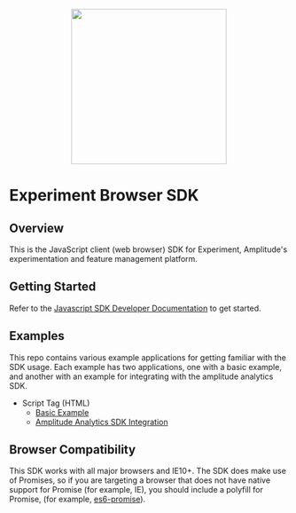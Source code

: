 <p align="center">
  <a href="https://amplitude.com" target="_blank" align="center">
    <img src="https://static.amplitude.com/lightning/46c85bfd91905de8047f1ee65c7c93d6fa9ee6ea/static/media/amplitude-logo-with-text.4fb9e463.svg" width="280">
  </a>
  <br />
</p>


# Experiment Browser SDK

## Overview

This is the JavaScript client (web browser) SDK for Experiment, Amplitude's
experimentation and feature management platform.

## Getting Started

Refer to the [Javascript SDK Developer Documentation](https://www.docs.developers.amplitude.com/experiment/sdks/javascript-sdk/) to get started.

## Examples

This repo contains various example applications for getting familiar with the 
SDK usage. Each example has two applications, one with a basic example, and 
another with an example for integrating with the amplitude analytics SDK.

 * Script Tag (HTML)
   * [Basic Example](https://github.com/amplitude/experiment-js-client/tree/main/examples/html-app/basic)
   * [Amplitude Analytics SDK Integration](https://github.com/amplitude/experiment-js-client/tree/main/examples/html-app/amplitude-integration)

## Browser Compatibility

This SDK works with all major browsers and IE10+. The SDK does make use of
Promises, so if you are targeting a browser that does not have native support
for Promise (for example, IE), you should include a polyfill for Promise, (for
example, [es6-promise](https://github.com/stefanpenner/es6-promise)).
